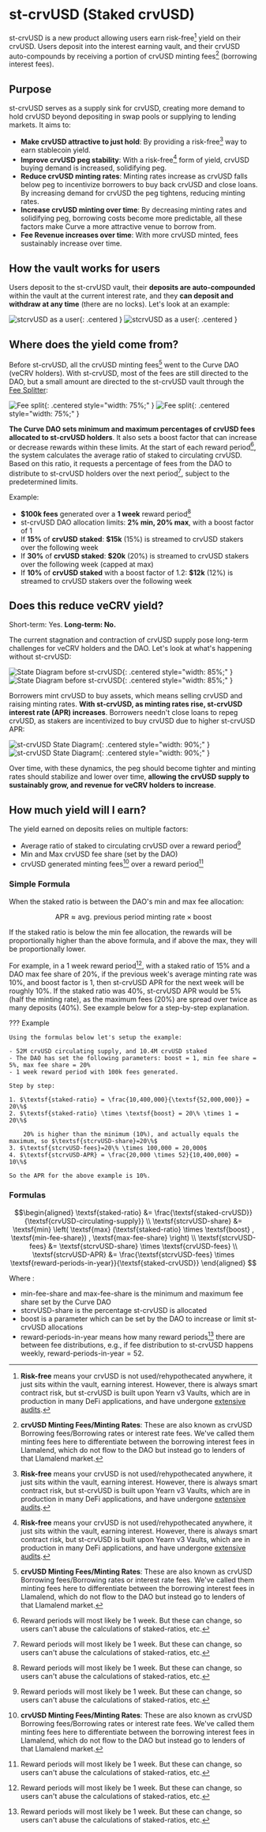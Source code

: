 <h1>st-crvUSD (Staked crvUSD)</h1>

st-crvUSD is a new product allowing users earn risk-free[^1] yield on their crvUSD. Users deposit into the interest earning vault, and their crvUSD auto-compounds by receiving a portion of crvUSD minting fees[^2] (borrowing interest fees).

[^1]: **Risk-free** means your crvUSD is not used/rehypothecated anywhere, it just sits within the vault, earning interest.  However, there is always smart contract risk, but st-crvUSD is built upon Yearn v3 Vaults, which are in production in many DeFi applications, and have undergone [extensive audits](https://github.com/yearn/yearn-vaults-v3/tree/master/audits).

[^2]: **crvUSD Minting Fees/Minting Rates**: These are also known as crvUSD Borrowing fees/Borrowing rates or interest rate fees.  We've called them minting fees here to differentiate between the borrowing interest fees in Llamalend, which do not flow to the DAO but instead go to lenders of that Llamalend market.

## **Purpose**

st-crvUSD serves as a supply sink for crvUSD, creating more demand to hold crvUSD beyond depositing in swap pools or supplying to lending markets. It aims to:

- **Make crvUSD attractive to just hold**: By providing a risk-free[^1] way to earn stablecoin yield.
- **Improve crvUSD peg stability**: With a risk-free[^1] form of yield, crvUSD buying demand is increased, solidifying peg.
- **Reduce crvUSD minting rates**: Minting rates increase as crvUSD falls below peg to incentivize borrowers to buy back crvUSD and close loans.  By increasing demand for crvUSD the peg tightens, reducing minting rates.
- **Increase crvUSD minting over time**: By decreasing minting rates and solidifying peg, borrowing costs become more predictable, all these factors make Curve a more attractive venue to borrow from.
- **Fee Revenue increases over time**: With more crvUSD minted, fees sustainably increase over time.

## **How the vault works for users**

Users deposit to the st-crvUSD vault, their **deposits are auto-compounded** within the vault at the current interest rate, and they **can deposit and withdraw at any time** (there are no locks).  Let's look at an example:

![stcrvUSD as a user](../images/stcrvusd/stcrvusd_as_a_user.svg#only-light){: .centered }
![stcrvUSD as a user](../images/stcrvusd/stcrvusd_as_a_user_dark.svg#only-dark){: .centered }

## **Where does the yield come from?**

Before st-crvUSD, all the crvUSD minting fees[^2] went to the Curve DAO (veCRV holders).  With st-crvUSD, most of the fees are still directed to the DAO, but a small amount are directed to the st-crvUSD vault through the [Fee Splitter](../vecrv/fee-collection-distribution.md#fee-splitter):

![Fee split](../images/stcrvusd/stcrvusd_fee_split.svg#only-light){: .centered style="width: 75%;" }
![Fee split](../images/stcrvusd/stcrvusd_fee_split_dark.svg#only-dark){: .centered style="width: 75%;" }

**The Curve DAO sets minimum and maximum percentages of crvUSD fees allocated to st-crvUSD holders**. It also sets a boost factor that can increase or decrease rewards within these limits. At the start of each reward period[^3], the system calculates the average ratio of staked to circulating crvUSD. Based on this ratio, it requests a percentage of fees from the DAO to distribute to st-crvUSD holders over the next period[^3], subject to the predetermined limits.

[^3]: Reward periods will most likely be 1 week.  But these can change, so users can't abuse the calculations of staked-ratios, etc.

Example:

- **$100k fees** generated over a **1 week** reward period[^3]
- st-crvUSD DAO allocation limits: **2% min, 20% max**, with a boost factor of 1
- If **15%** of **crvUSD staked**: **$15k** (15%) is streamed to crvUSD stakers over the following week
- If **30%** of **crvUSD staked**: **$20k** (20%) is streamed to crvUSD stakers over the following week (capped at max)
- If **10%** of **crvUSD staked** with a boost factor of 1.2: **$12k** (12%) is streamed to crvUSD stakers over the following week

## **Does this reduce veCRV yield?**

Short-term: Yes. **Long-term: No.**

The current stagnation and contraction of crvUSD supply pose long-term challenges for veCRV holders and the DAO.  Let's look at what's happening without st-crvUSD:

![State Diagram before st-crvUSD](../images/stcrvusd/current_crvusd_state_diagram.svg#only-light){: .centered style="width: 85%;" }
![State Diagram before st-crvUSD](../images/stcrvusd/current_crvusd_state_diagram_dark.svg#only-dark){: .centered style="width: 85%;" }

Borrowers mint crvUSD to buy assets, which means selling crvUSD and raising minting rates. **With st-crvUSD, as minting rates rise, st-crvUSD interest rate (APR) increases**. Borrowers needn't close loans to repeg crvUSD, as stakers are incentivized to buy crvUSD due to higher st-crvUSD APR:

![st-crvUSD State Diagram](../images/stcrvusd/stcrvusd_state_diagram.svg#only-light){: .centered style="width: 90%;" }
![st-crvUSD State Diagram](../images/stcrvusd/stcrvusd_state_diagram_dark.svg#only-dark){: .centered style="width: 90%;" }

Over time, with these dynamics, the peg should become tighter and minting rates should stabilize and lower over time, **allowing the crvUSD supply to sustainably grow, and revenue for veCRV holders to increase**.

## **How much yield will I earn?**

The yield earned on deposits relies on multiple factors:

- Average ratio of staked to circulating crvUSD over a reward period[^3]
- Min and Max crvUSD fee share (set by the DAO)
- crvUSD generated minting fees[^2] over a reward period[^3]

### **Simple Formula**

When the staked ratio is between the DAO's min and max fee allocation:

$$\textsf{APR} \approx \textsf{avg. previous period minting rate} \times \textsf{boost}$$

If the staked ratio is below the min fee allocation, the rewards will be proportionally higher than the above formula, and if above the max, they will be proportionally lower.

For example, in a 1 week reward period[^3], with a staked ratio of 15% and a DAO max fee share of 20%, if the previous week's average minting rate was 10%, and boost factor is 1, then st-crvUSD APR for the next week will be roughly 10%.  If the staked ratio was 40%, st-crvUSD APR would be 5% (half the minting rate), as the maximum fees (20%) are spread over twice as many deposits (40%).  See example below for a step-by-step explanation.

??? Example

    Using the formulas below let's setup the example:

    - 52M crvUSD circulating supply, and 10.4M crvUSD staked
    - The DAO has set the following parameters: boost = 1, min fee share = 5%, max fee share = 20%
    - 1 week reward period with 100k fees generated.

    Step by step:

    1. $\textsf{staked-ratio} = \frac{10,400,000}{\textsf{52,000,000}} = 20\%$
    2. $\textsf{staked-ratio} \times \textsf{boost} = 20\% \times 1 = 20\%$
        
        20% is higher than the minimum (10%), and actually equals the maximum, so $\textsf{stcrvUSD-share}=20\%$
    3. $\textsf{stcrvUSD-fees}=20\% \times 100,000 = 20,000$
    4. $\textsf{stcrvUSD-APR} = \frac{20,000 \times 52}{10,400,000} = 10\%$

    So the APR for the above example is 10%.



### **Formulas**

$$\begin{aligned} 
\textsf{staked-ratio} &= \frac{\textsf{staked-crvUSD}}{\textsf{crvUSD-circulating-supply}} \\
\textsf{stcrvUSD-share} &= \textsf{min} \left( \textsf{max} (\textsf{staked-ratio} \times \textsf{boost} , \textsf{min-fee-share}) , \textsf{max-fee-share} \right) \\
\textsf{stcrvUSD-fees} &=  \textsf{stcrvUSD-share} \times \textsf{crvUSD-fees} \\
\textsf{stcrvUSD-APR} &= \frac{\textsf{stcrvUSD-fees} \times \textsf{reward-periods-in-year}}{\textsf{staked-crvUSD}}
\end{aligned}
$$

Where :

- $\textsf{min-fee-share}$ and $\textsf{max-fee-share}$ is the minimum and maximum fee share set by the Curve DAO
- $\textsf{stcrvUSD-share}$ is the percentage st-crvUSD is allocated
- $\textsf{boost}$ is a parameter which can be set by the DAO to increase or limit st-crvUSD allocations
- $\textsf{reward-periods-in-year}$ means how many reward periods[^3] there are between fee distributions, e.g., if fee distribution to st-crvUSD happens weekly, $\textsf{reward-periods-in-year}=52$.